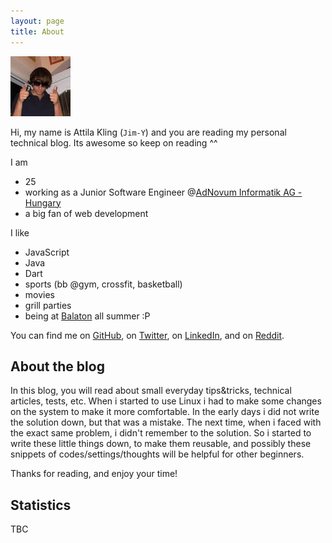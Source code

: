 ```yaml
---
layout: page
title: About
---
```


![profile_picture](/assets/jim.jpg)

Hi, my name is Attila Kling (`Jim-Y`) and you are reading my personal technical blog. Its awesome so keep on reading ^^

I am

* 25
* working as a Junior Software Engineer @[AdNovum Informatik AG - Hungary](http://www.adnovum.ch/en/)
* a big fan of web development

I like

* JavaScript
* Java
* Dart
* sports (bb @gym, crossfit, basketball)
* movies
* grill parties
* being at [Balaton][1] all summer :P

You can find me on [GitHub][2], on [Twitter][3], on [LinkedIn][4], and on [Reddit][5].

## About the blog

In this blog, you will read about small everyday tips&tricks, technical articles, tests, etc. When i started to use Linux i had to make some changes on the system to make it more comfortable. In the early days i did not write the solution down, but that was a mistake. The next time, when i faced with the exact same problem, i didn't remember to the solution. So i started to write these little things down, to make them reusable, and possibly these snippets of codes/settings/thoughts will be helpful for other beginners.

Thanks for reading, and enjoy your time!

## Statistics

TBC

[1]: https://www.google.com/maps/place/Balaton,+Magyarorsz%C3%A1g/@46.8842145,17.7066431,11z/data=!3m1!4b1!4m2!3m1!1s0x4769956da86885a3:0x730e7eaccdcb2779 "Balaton lake"
[2]: https://github.com/jim-y "GitHub Profile"
[3]: https://twitter.com/attilakling "Twitter Profile"
[4]: http://hu.linkedin.com/pub/attila-kling/77/64a/66a/ "LinkedIn Profile"
[5]: http://www.reddit.com/user/Jim-Y/ "Reddit Profile"